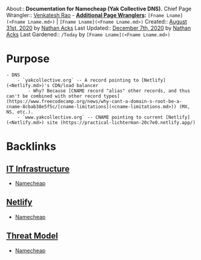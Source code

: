 About:: __Documentation for Namecheap (Yak Collective DNS).__
Chief Page Wrangler:: [Venkatesh Rao](<Venkatesh Rao.md>)
    - **[Additional Page Wranglers](<Additional Page Wranglers.md>):** `[Fname Lname](<Fname Lname.md>)` | `[Fname Lname](<Fname Lname.md>)`
Created:: [August 31st, 2020](<August 31st, 2020.md>) by [Nathan Acks](<Nathan Acks.md>)
Last Updated:: [December 7th, 2020](<December 7th, 2020.md>) by [Nathan Acks](<Nathan Acks.md>)
Last Gardened:: `/Today` by `[Fname Lname](<Fname Lname.md>)`
# Purpose
    - DNS
        - `yakcollective.org` -- A record pointing to [Netlify](<Netlify.md>)'s CDN/load balancer
            - Why? Because [CNAME record "alias" other records, and thus can't be combined with other record types](https://www.freecodecamp.org/news/why-cant-a-domain-s-root-be-a-cname-8cbab38e5f5c/[cname-limitations](<cname-limitations.md>)) (MX, NS, etc.).
        - `www.yakcollective.org` -- CNAME pointing to current [Netlify](<Netlify.md>) site (https://practical-lichterman-20c7e0.netlify.app/)

# Backlinks
## [IT Infrastructure](<IT Infrastructure.md>)
- [Namecheap](<Namecheap.md>)

## [Netlify](<Netlify.md>)
- [Namecheap](<Namecheap.md>)

## [Threat Model](<Threat Model.md>)
- [Namecheap](<Namecheap.md>)


